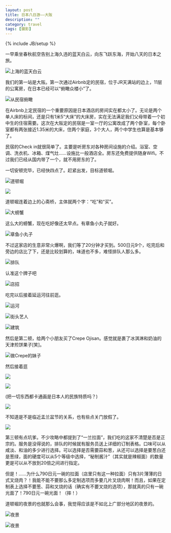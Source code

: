 ```yaml
---
layout: post
title: 日本八日游——大阪
description: ""
category: travel
tags: [摄影]
---
```


{% include JB/setup %}

一早乘坐春秋航空告别上海久违的蓝天白云，向东飞跃东海，开始八天的日本之旅。

![上海的蓝天白云](http://ww3.sinaimg.cn/large/006tNbRwjw1f6q1p10dvrj30zk0npgr5.jpg)

我们的第一站是大阪。第一次通过Airbnb定的民宿，位于JR天满站的边上，11层的公寓房，在日本已经可以“俯瞰众楼小”了。

![从民宿俯瞰](http://ww1.sinaimg.cn/large/006tNbRwgw1f6q1scbtqgj30zk0npjz4.jpg)

在Airbnb上定民宿的一个重要原因是日本酒店的房间实在都太小了。无论是两个单人床的标间，还是只有1米5“大床”的大床房，实在无法满足我们父母带着一个初中生的住宿需要。这次在大阪定的民宿是一室一厅的公寓改成了两个卧室，每个卧室都有两张接近1.35米的大床，住两个家庭，3个大人，两个中学生也算是基本够了。

民宿的Check in就很简单了。主要是听房东对各种房间设施的介绍。浴室、空调、洗衣机、冰箱、煤气灶……设施比一般酒店全。房东还免费提供随身Wifi。不过我们已经从国内带了一个，就不用房东的了。

一切安顿完毕，已经快四点了。赶紧出发，目标道顿堀。

![道顿堀](http://ww2.sinaimg.cn/large/006tNbRwgw1f6q21t9s2nj30zk0nptht.jpg)

![](http://ww1.sinaimg.cn/large/006tNbRwjw1f6q325km3kj30np0zk111.jpg)

道顿堀连着边上的心斋桥，主体就两个字：“吃”和“买”。

![大螃蟹](http://ww1.sinaimg.cn/large/006tNbRwgw1f6q24cveroj30zk0npdou.jpg)

这么大的螃蟹，现在吃好像还太早点。有章鱼小丸子就好。

![章鱼小丸子](http://ww1.sinaimg.cn/large/006tNbRwjw1f6q25bw7mwj30zk0npn65.jpg)

不过这家店的生意非常火爆啊，我们等了20分钟才买到。500日元9个，吃完后和旁边的店比了下，还是比较划算的，味道也不多，难怪排队人那么多。

![排队](http://ww4.sinaimg.cn/large/006tNbRwgw1f6q26yoe03j30zk0nptib.jpg)

认准这个牌子吧

![店招](http://ww3.sinaimg.cn/large/006tNbRwgw1f6q26myjjdj30zk0npdkp.jpg)

吃完以后接着延运河往前逛。

![运河](http://ww2.sinaimg.cn/large/006tNbRwjw1f6q2b141fuj30zk0npwps.jpg)

![街头艺人](http://ww3.sinaimg.cn/large/006tNbRwjw1f6q2bsps59j30zk0npait.jpg)

![建筑](http://ww2.sinaimg.cn/large/006tNbRwjw1f6q2xamnelj30np0zkgqc.jpg)

然后是第二顿，给两个小朋友买了Crepe Ojisan。感觉就是裹了冰淇淋和奶油的天津煎饼果子[笑]。

![做Crepe的妹子](http://ww1.sinaimg.cn/large/006tNbRwjw1f6q311v6m2j31kw11xql0.jpg)

然后接着逛

![](http://ww2.sinaimg.cn/large/006tNbRwjw1f6q32aq5okj30zk0npth8.jpg)

![](http://ww4.sinaimg.cn/large/006tNbRwjw1f6q32mvbnqj30zk0nptj3.jpg)

(把一切东西都卡通画是日本人的民族特质吗？)

![](http://ww1.sinaimg.cn/large/006tNbRwjw1f6q37rd4dmj30np0zk463.jpg)

不知道是不是临近盂兰盆节的关系，也有些点关门放假了。

![](http://ww1.sinaimg.cn/large/006tNbRwjw1f6q37kda28j30np0zkn43.jpg)

第三顿有点坑爹。不少攻略中都提到了“一兰拉面”，我们吃的这家不清楚是否是正宗的。服务是没得说的，排队的时候就有服务员送上详细的订制表格。口味可以从咸淡、和油的多少进行选择。可以选择是否需要蒜和葱，从还可以选择是要葱白还是葱绿，面的硬度可以从5个等级中选择，“秘制酱汁”（其实就是辣椒面）的数量更是可以从不放到20倍之间进行指定。

但是！……为什么790日元一碗的拉面（店里只有这一种拉面）只有3片薄薄的日式叉烧肉？！我能不能不要那么多定制选项而多要几片叉烧肉啊！而且，如果在定制表上选择不要葱、蒜和叉烧的话（确实有不要叉烧的选项），那就真的只有一碗光面了！790日元一碗光面！（摔！）

道顿堀的夜景的也就那么会事，我觉得应该是不如北上广部分地区的夜景的。

![夜景](http://ww1.sinaimg.cn/large/006tNbRwjw1f6q3nrfgbfj30zk0npqbx.jpg)

![夜景](http://ww1.sinaimg.cn/large/006tNbRwjw1f6q3n8rl60j30zk0npwl3.jpg)

